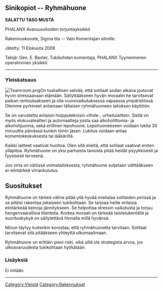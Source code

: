 ## Sinikopiot -- Ryhmähuone

**SALATTU TASO MUSTA**

PHALANX Avaruusolioiden torjuntayksikkö

Rakennuskooste, Sigma tila -- Vain Komentajan silmille.

Jätetty: 11 Elokuuta 2008

Tekijä: Gen. E. Baxter, Tukikohdan komentaja, PHALANX Tyynenmeren
operatiivinen yksikkö

------------------------------------------------------------------------

### Yleiskatsaus

![](Teamroom.png "Teamroom.png")On tuskallisen selvää, että sotilaat
sodan aikana joutuvat hyvin stressaavaan elämään. Säilyttääkseen hyvän
moraalin he tarvitsevat paikan rentoutuakseen ja olla vuorovaikutuksessa
vapaassa ympäristössä. Olemme pyrkineet antamaan tällaisen ryhmähuoneen
laitoksen käyttöön.

Se on varustettu erilaisin huipputeknisin viihde-, urheilulaittein.
Siellä on myös elokuvateatteri ja automaatteja joista saa
alkoholittomia- ja alkoholijuomia, sekä erillinen lepohuone.
Lepohuoneeseen voidaan lukita 30 minuuttia päivässä kunkin tiimin jäsen.
Lukitus voidaan antaa komentokeskuksesta tai lääkäriltä.

Kaikki laitteet vaativat huoltoa. Olen sitä mieltä, että sotilaat
vaativat eniten ylläpitoa. Ryhmähuone on yksi parhaista tavoista pitää
heidät psyykkisesti ja fyysisesti terveenä.

Jos virta on vähissä voimalaitoksesta, ryhmähuone suljetaan välttääkseen
ei-elintärkeä virrankulutus.

## Suositukset

Ryhmähuone on tärkeä väline pitää yllä hyvää mielialaa sotilaiden
piirissä ja se pitäisi rakentaa jokaiseen tukikohtaan. Se tarjoaa heille
erilaisia elintärkeää keinoja jännitykseen. Se helpottaa stressin
vaikutusta ja torjuu hengenvaarallisia tilanteita. Korkea moraali on
tärkeää taistelukentällä ja suorituskykyä on säilytettävä hinnalla millä
hyvänsä.

Minun täytyy kuitenkin korostaa, että ryhmähuonetta tarvitaan. Sotilaat
tarvitsevat sitä pitääkseen yhteyttä ulkomaailmaan.

Ryhmähuone on erittäin pieni riski, eikä sillä ole strategista arvoa,
jos ulkoavaruudesta tukikohtaan hyökätään.

### Lisäyksiä

Ei mitään.

------------------------------------------------------------------------

[Category:Yleistä](Category:Yleistä "wikilink")
[Category:Rakennukset](Category:Rakennukset "wikilink")
